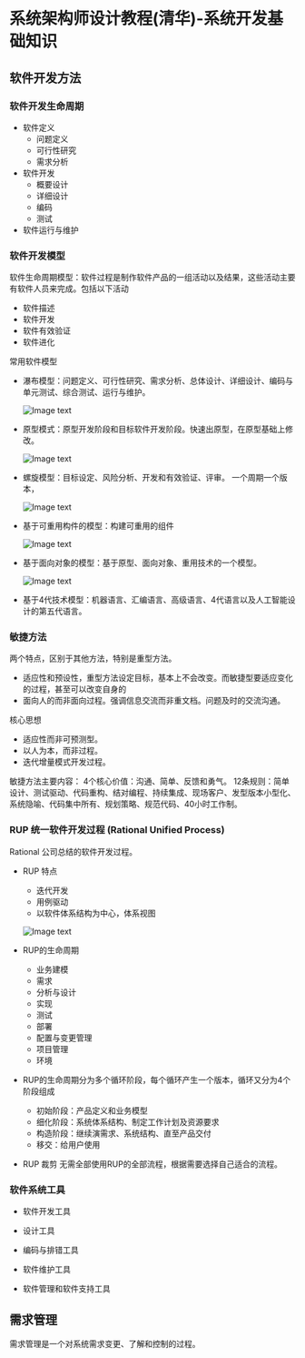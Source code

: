 # 系统架构师设计教程(清华)-系统开发基础知识
## 软件开发方法
### 软件开发生命周期
* 软件定义
  - 问题定义
  - 可行性研究
  - 需求分析
* 软件开发
  - 概要设计
  - 详细设计
  - 编码
  - 测试
* 软件运行与维护
### 软件开发模型
软件生命周期模型：软件过程是制作软件产品的一组活动以及结果，这些活动主要有软件人员来完成。包括以下活动
* 软件描述
* 软件开发
* 软件有效验证
* 软件进化

常用软件模型
* 瀑布模型：问题定义、可行性研究、需求分析、总体设计、详细设计、编码与单元测试、综合测试、运行与维护。
   
   ![Image text](https://raw.githubusercontent.com/DEAN-Lee/img-rep/master/system_architecture/Snipaste_2020-12-15_17-16-49.png)

* 原型模式：原型开发阶段和目标软件开发阶段。快速出原型，在原型基础上修改。
   
   ![Image text](https://raw.githubusercontent.com/DEAN-Lee/img-rep/master/system_architecture/Snipaste_2020-12-15_17-16-42.png)

* 螺旋模型：目标设定、风险分析、开发和有效验证、评审。 一个周期一个版本，
  
   ![Image text](https://raw.githubusercontent.com/DEAN-Lee/img-rep/master/system_architecture/Snipaste_2020-12-15_17-16-32.png)

* 基于可重用构件的模型：构建可重用的组件
   
   ![Image text](https://raw.githubusercontent.com/DEAN-Lee/img-rep/master/system_architecture/Snipaste_2020-12-15_17-17-02.png)

* 基于面向对象的模型：基于原型、面向对象、重用技术的一个模型。
   
   ![Image text](https://raw.githubusercontent.com/DEAN-Lee/img-rep/master/system_architecture/Snipaste_2020-12-15_17-20-40.png)

* 基于4代技术模型：机器语言、汇编语言、高级语言、4代语言以及人工智能设计的第五代语言。


### 敏捷方法
两个特点，区别于其他方法，特别是重型方法。
* 适应性和预设性，重型方法设定目标，基本上不会改变。而敏捷型要适应变化的过程，甚至可以改变自身的
* 面向人的而非面向过程。强调信息交流而非重文档。问题及时的交流沟通。

核心思想
* 适应性而非可预测型。
* 以人为本，而非过程。
* 迭代增量模式开发过程。

敏捷方法主要内容：
4个核心价值：沟通、简单、反馈和勇气。
12条规则：简单设计、测试驱动、代码重构、结对编程、持续集成、现场客户、发型版本小型化、系统隐喻、代码集中所有、规划策略、规范代码、40小时工作制。

### RUP 统一软件开发过程 (Rational Unified Process)
Rational 公司总结的软件开发过程。

* RUP 特点
  - 迭代开发
  - 用例驱动
  - 以软件体系结构为中心，体系视图
  
   ![Image text](https://raw.githubusercontent.com/DEAN-Lee/img-rep/master/system_architecture/Snipaste_2020-12-17_18-11-54.png)

  
* RUP的生命周期
  - 业务建模  
  - 需求  
  - 分析与设计  
  - 实现  
  - 测试  
  - 部署  
  - 配置与变更管理  
  - 项目管理  
  - 环境  
  
* RUP的生命周期分为多个循环阶段，每个循环产生一个版本，循环又分为4个阶段组成
  - 初始阶段：产品定义和业务模型
  - 细化阶段：系统体系结构、制定工作计划及资源要求
  - 构造阶段：继续演需求、系统结构、直至产品交付
  - 移交：给用户使用
  
* RUP 裁剪
  无需全部使用RUP的全部流程，根据需要选择自己适合的流程。  
  
### 软件系统工具
* 软件开发工具

* 设计工具

* 编码与排错工具

* 软件维护工具

* 软件管理和软件支持工具

## 需求管理
需求管理是一个对系统需求变更、了解和控制的过程。  
